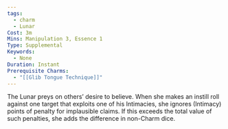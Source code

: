 ```yaml
---
tags:
  - charm
  - Lunar
Cost: 3m
Mins: Manipulation 3, Essence 1
Type: Supplemental
Keywords:
  - None
Duration: Instant
Prerequisite Charms:
  - "[[Glib Tongue Technique]]"
---
```

The Lunar preys on others’ desire to believe. When she makes an instill roll against one target that exploits one of his Intimacies, she ignores (Intimacy) points of penalty for implausible claims. If this exceeds the total value of such penalties, she adds the difference in non-Charm dice.